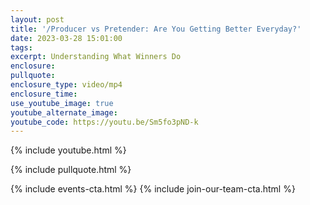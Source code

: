 ```yaml
---
layout: post
title: '/Producer vs Pretender: Are You Getting Better Everyday?'
date: 2023-03-28 15:01:00
tags:
excerpt: Understanding What Winners Do
enclosure:
pullquote:
enclosure_type: video/mp4
enclosure_time:
use_youtube_image: true
youtube_alternate_image:
youtube_code: https://youtu.be/Sm5fo3pND-k
---
```

{% include youtube.html %}

{% include pullquote.html %}

{% include events-cta.html %} {% include join-our-team-cta.html %}
